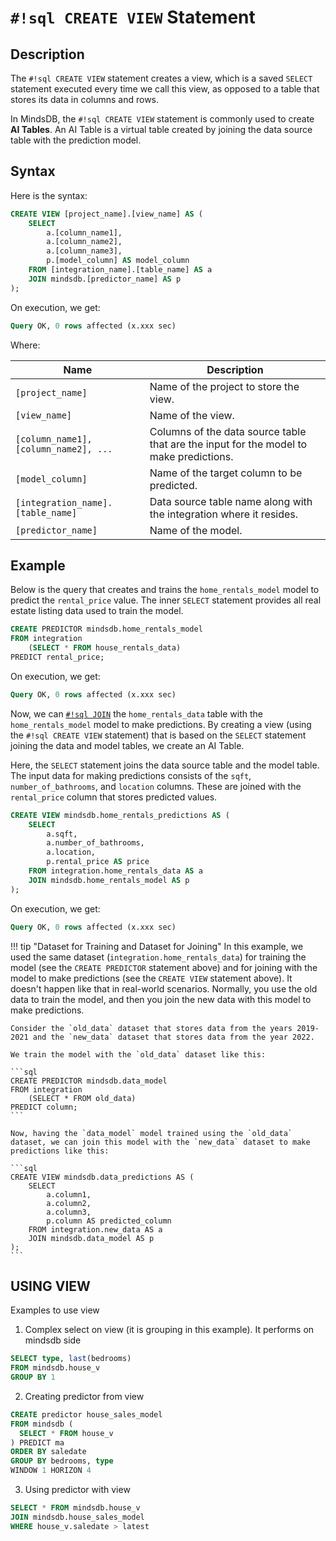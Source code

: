# `#!sql CREATE VIEW` Statement

## Description

The `#!sql CREATE VIEW` statement creates a view, which is a saved `SELECT` statement executed every time we call this view, as opposed to a table that stores its data in columns and rows.

In MindsDB, the `#!sql CREATE VIEW` statement is commonly used to create **AI Tables**. An AI Table is a virtual table created by joining the data source table with the prediction model.

## Syntax

Here is the syntax:

```sql
CREATE VIEW [project_name].[view_name] AS (
    SELECT
        a.[column_name1],
        a.[column_name2],
        a.[column_name3],
        p.[model_column] AS model_column
    FROM [integration_name].[table_name] AS a
    JOIN mindsdb.[predictor_name] AS p
);
```

On execution, we get:

```sql
Query OK, 0 rows affected (x.xxx sec)
```

Where:

| Name                                  | Description                                                                              |
| ------------------------------------- | ---------------------------------------------------------------------------------------- |
| `[project_name]`                      | Name of the project to store the view.                                                   |
| `[view_name]`                         | Name of the view.                                                                        |
| `[column_name1], [column_name2], ...` | Columns of the data source table that are the input for the model to make predictions.   |
| `[model_column]`                      | Name of the target column to be predicted.                                               |
| `[integration_name].[table_name]`     | Data source table name along with the integration where it resides.                      |
| `[predictor_name]`                    | Name of the model.                                                                       |

## Example

Below is the query that creates and trains the `home_rentals_model` model to predict the `rental_price` value. The inner `SELECT` statement provides all real estate listing data used to train the model.

```sql
CREATE PREDICTOR mindsdb.home_rentals_model
FROM integration
    (SELECT * FROM house_rentals_data)
PREDICT rental_price;
```

On execution, we get:

```sql
Query OK, 0 rows affected (x.xxx sec)
```

Now, we can [`#!sql JOIN`](/sql/api/join/) the `home_rentals_data` table with the `home_rentals_model` model to make predictions. By creating a view (using the `#!sql CREATE VIEW` statement) that is based on the `SELECT` statement joining the data and model tables, we create an AI Table.

Here, the `SELECT` statement joins the data source table and the model table. The input data for making predictions consists of the `sqft`, `number_of_bathrooms`, and `location` columns. These are joined with the `rental_price` column that stores predicted values.

```sql
CREATE VIEW mindsdb.home_rentals_predictions AS (
    SELECT
        a.sqft,
        a.number_of_bathrooms,
        a.location,
        p.rental_price AS price
    FROM integration.home_rentals_data AS a
    JOIN mindsdb.home_rentals_model AS p
);
```

On execution, we get:

```sql
Query OK, 0 rows affected (x.xxx sec)
```

!!! tip "Dataset for Training and Dataset for Joining"
    In this example, we used the same dataset (`integration.home_rentals_data`) for training the model (see the `CREATE PREDICTOR` statement above) and for joining with the model to make predictions (see the `CREATE VIEW` statement above). It doesn't happen like that in real-world scenarios.
    Normally, you use the old data to train the model, and then you join the new data with this model to make predictions.

    Consider the `old_data` dataset that stores data from the years 2019-2021 and the `new_data` dataset that stores data from the year 2022.

    We train the model with the `old_data` dataset like this:

    ```sql
    CREATE PREDICTOR mindsdb.data_model
    FROM integration
        (SELECT * FROM old_data)
    PREDICT column;
    ```

    Now, having the `data_model` model trained using the `old_data` dataset, we can join this model with the `new_data` dataset to make predictions like this:

    ```sql
    CREATE VIEW mindsdb.data_predictions AS (
        SELECT
            a.column1,
            a.column2,
            a.column3,
            p.column AS predicted_column
        FROM integration.new_data AS a
        JOIN mindsdb.data_model AS p
    );
    ```

## USING VIEW

Examples to use view

1. Complex select on view (it is grouping in this example). It performs on mindsdb side

```sql
SELECT type, last(bedrooms) 
FROM mindsdb.house_v
GROUP BY 1
```

2. Creating predictor from view

```sql
CREATE predictor house_sales_model
FROM mindsdb (
  SELECT * FROM house_v
) PREDICT ma
ORDER BY saledate
GROUP BY bedrooms, type
WINDOW 1 HORIZON 4
```

3. Using predictor with view

```sql
SELECT * FROM mindsdb.house_v
JOIN mindsdb.house_sales_model
WHERE house_v.saledate > latest 
```


